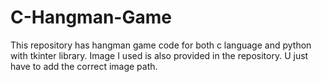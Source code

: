# C-Hangman-Game
This repository has hangman game code for both c language and python with tkinter library.
Image I used is also provided in the repository. U just have to add the correct image path.

